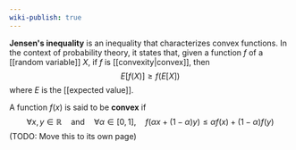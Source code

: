 ```yaml
---
wiki-publish: true
---
```

**Jensen's inequality** is an inequality that characterizes convex functions. In the context of probability theory, it states that, given a function $f$ of a [[random variable]] $X$, if $f$ is [[convexity|convex]], then
$$E[f(X)]\geq f(E[X])$$
where $E$ is the [[expected value]].

A function $f(x)$ is said to be **convex** if
$$\forall x,y\in \mathbb{R} \quad\text{and}\quad \forall \alpha \in[0,1] ,\quad f(\alpha x+(1-\alpha)y)\leq \alpha f(x)+(1-\alpha)f(y)$$
(TODO: Move this to its own page)